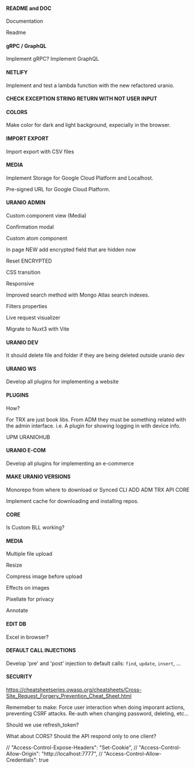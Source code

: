 #### README and DOC

Documentation

Readme

#### gRPC / GraphQL

Implement gRPC?
Implement GraphQL

#### NETLIFY

Implement and test a lambda function with the new refactored uranio.

#### CHECK EXCEPTION STRING RETURN WITH NOT USER INPUT

#### COLORS

Make color for dark and light background, expecially in the browser.

#### IMPORT EXPORT

Import export with CSV files

#### MEDIA

Implement Storage for Google Cloud Platform and Localhost.

Pre-signed URL for Google Cloud Platform.

#### URANIO ADMIN

Custom component view (Media)

Confirmation modal

Custom atom component

In page NEW add encrypted field that are hidden now

Reset ENCRYPTED

CSS transition

Responsive

Improved search method with Mongo Atlas search indexes.

Filters properties

Live request visualizer

Migrate to Nuxt3 with Vite

#### URANIO DEV

It should delete file and folder if they are being deleted outside uranio dev

#### URANIO WS

Develop all plugins for implementing a website

#### PLUGINS

How?

For TRX are just book libs.
From ADM they must be something related with the admin interface.
i.e. A plugin for showing logging in with device info.

UPM
URANIOHUB

#### URANIO E-COM

Develop all plugins for implementing an e-commerce


#### MAKE URANIO VERSIONS

Monorepo from where to download
or
Synced CLI ADD ADM TRX API CORE

Implement cache for downloading and installing repos.

#### CORE

Is Custom BLL working?

#### MEDIA

Multiple file upload

Resize

Compress image before upload

Effects on images

Pixellate for privacy

Annotate

#### EDIT DB

Excel in browser?


#### DEFAULT CALL INJECTIONS

Develop 'pre' and 'post' injection to default calls: `find`, `update`, `insert`, ...


#### SECURITY

https://cheatsheetseries.owasp.org/cheatsheets/Cross-Site_Request_Forgery_Prevention_Cheat_Sheet.html

Rememeber to make:
Force user interaction when doing imporant actions, preventing CSRF attacks.
Re-auth when changing password, deleting, etc...

Should we use refresh_token?

What about CORS? Should the API respond only to one client?

// "Access-Control-Expose-Headers": "Set-Cookie",
// "Access-Control-Allow-Origin": "http://localhost:7777",
// "Access-Control-Allow-Credentials": true


